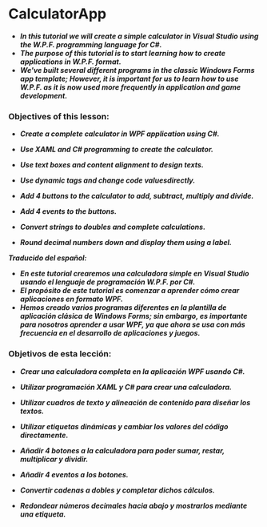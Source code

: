# CalculatorApp

- **_In this tutorial we will create a simple calculator in Visual Studio using the W.P.F. programming language for C#._**
- **_The purpose of this tutorial is to start learning how to create applications in W.P.F. format._**
- **_We've built several different programs in the classic Windows Forms app template; However, it is important for us to learn how to use W.P.F. as it is now used more frequently in application and game development._**

### Objectives of this lesson:

- **_Create a complete calculator in WPF application using C#._**

- **_Use XAML and C# programming to create the calculator._**

- **_Use text boxes and content alignment to design texts._**

- **_Use dynamic tags and change code values ​​directly._**

- **_Add 4 buttons to the calculator to add, subtract, multiply and divide._**

- **_Add 4 events to the buttons._**

- **_Convert strings to doubles and complete calculations._**

- **_Round decimal numbers down and display them using a label._**

**_Traducido del español:_**

- **_En este tutorial crearemos una calculadora simple en Visual Studio usando el lenguaje de programación W.P.F. por C#._**
- **_El propósito de este tutorial es comenzar a aprender cómo crear aplicaciones en formato WPF._**
- **_Hemos creado varios programas diferentes en la plantilla de aplicación clásica de Windows Forms; sin embargo, es importante para nosotros aprender a usar WPF, ya que ahora se usa con más frecuencia en el desarrollo de aplicaciones y juegos._**

### Objetivos de esta lección:

- **_Crear una calculadora completa en la aplicación WPF usando C#._**

- **_Utilizar programación XAML y C# para crear una calculadora._**

- **_Utilizar cuadros de texto y alineación de contenido para diseñar los textos._**

- **_Utilizar etiquetas dinámicas y cambiar los valores del código directamente._**

- **_Añadir 4 botones a la calculadora para poder sumar, restar, multiplicar y dividir._**

- **_Añadir 4 eventos a los botones._**

- **_Convertir cadenas a dobles y completar dichos cálculos._**

- **_Redondear números decimales hacia abajo y mostrarlos mediante una etiqueta._**
